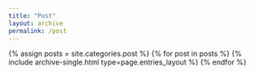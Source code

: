 ```yaml
---
title: "Post"
layout: archive
permalink: /post
---
```



{% assign posts = site.categories.post %}
{% for post in posts %} {% include archive-single.html type=page.entries_layout %} {% endfor %}